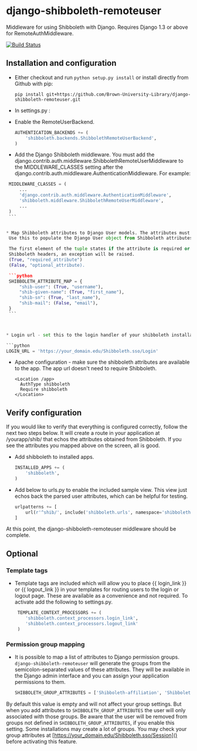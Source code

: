 django-shibboleth-remoteuser
============================

Middleware for using Shibboleth with Django.  Requires Django 1.3 or above for RemoteAuthMiddleware.

[![Build Status](https://secure.travis-ci.org/Brown-University-Library/django-shibboleth-remoteuser.png?branch=master)](http://travis-ci.org/Brown-University-Library/django-shibboleth-remoteuser)

Installation and configuration
------
 * Either checkout and run ```python setup.py install``` or install directly from Github with pip:

   ```
   pip install git+https://github.com/Brown-University-Library/django-shibboleth-remoteuser.git
   ```

 * In settings.py :

  * Enable the RemoteUserBackend.

    ```python
    AUTHENTICATION_BACKENDS += (
        'shibboleth.backends.ShibbolethRemoteUserBackend',
    )
    ```

  * Add the Django Shibboleth middleware.
    You must add the django.contrib.auth.middleware.ShibbolethRemoteUserMiddleware to the MIDDLEWARE_CLASSES setting after the django.contrib.auth.middleware.AuthenticationMiddleware.
    For example:

   ```python
    MIDDLEWARE_CLASSES = (
        ...
        'django.contrib.auth.middleware.AuthenticationMiddleware',
        'shibboleth.middleware.ShibbolethRemoteUserMiddleware',
        ...
    )
    ```


  * Map Shibboleth attributes to Django User models. The attributes must be stated in the form they have in the HTTP headers.
    Use this to populate the Django User object from Shibboleth attributes.

    The first element of the tuple states if the attribute is required or not. If a reqired element is not found in the parsed
    Shibboleth headers, an exception will be raised.
    (True, "required_attribute")
    (False, "optional_attribute).

    ```python
    SHIBBOLETH_ATTRIBUTE_MAP = {
        "shib-user": (True, "username"),
        "shib-given-name": (True, "first_name"),
        "shib-sn": (True, "last_name"),
        "shib-mail": (False, "email"),
    }
    ```



  * Login url - set this to the login handler of your shibboleth installation. In most cases, this will be something like:

   ```python
   LOGIN_URL = 'https://your_domain.edu/Shibboleth.sso/Login'
   ```

 * Apache configuration - make sure the shibboleth attributes are available to the app.  The app url doesn't need to require Shibboleth.  

    ```
    <Location /app>
      AuthType shibboleth
      Require shibboleth
    </Location>
    ```

Verify configuration
--------
If you would like to verify that everything is configured correctly, follow the next two steps below.  It will create a route in your application at /yourapp/shib/ that echos the attributes obtained from Shibboleth.  If you see the attributes you mapped above on the screen, all is good.  
 * Add shibboleth to installed apps.

    ```python
    INSTALLED_APPS += (
        'shibboleth',
    )
    ```

 * Add below to urls.py to enable the included sample view.  This view just echos back the parsed user attributes, which can be helpful for testing.

    ```python
    urlpatterns += [
        url(r'^shib/', include('shibboleth.urls', namespace='shibboleth')),
    ]
    ```

At this point, the django-shibboleth-remoteuser middleware should be complete.

## Optional
### Template tags
 * Template tags are included which will allow you to place {{ login_link }} or {{ logout_link }} in your templates for routing users to the login or logout page.  These are available as a convenience and not required.  To activate add the following to settings.py.

   ```python
    TEMPLATE_CONTEXT_PROCESSORS += (
       'shibboleth.context_processors.login_link',
       'shibboleth.context_processors.logout_link'
    )
   ```

### Permission group mapping
 * It is possible to map a list of attributes to Django permission groups. ```django-shibboleth-remoteuser``` will generate the groups from the semicolon-separated values of these attributes. They will be available in the Django admin interface and you can assign your application permissions to them.

   ```python
   SHIBBOLETH_GROUP_ATTRIBUTES = ['Shibboleth-affiliation', 'Shibboleth-isMemberOf']
   ```
 By default this value is empty and will not affect your group settings. But when you add attributes to ```SHIBBOLETH_GROUP_ATTRIBUTES``` the user will only associated with those groups. Be aware that the user will be removed from groups not defined in ```SHIBBOLETH_GROUP_ATTRIBUTES```, if you enable this setting. Some installations may create a lot of groups. You may check your group attributes at [https://your_domain.edu/Shibboleth.sso/Session]() before activating this feature.
